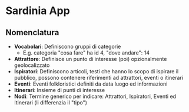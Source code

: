 # Sardinia App

## Nomenclatura
* __Vocabolari__: Definiscono gruppi di categorie
  * E.g. categoria "cosa fare" ha id 4, "dove andare": 14
* __Attrattore__: Definisce un punto di interesse (poi) opzionalmente geolocalizzato
* __Ispiratori__: Definiscono articoli, testi che hanno lo scopo di ispirare il pubblico, possono contenere riferimenti ad attrattori, eventi o itinerari
* __Eventi__: Eventi folkloristici definiti da data luogo ed informazioni
* __Itinerari__: Insieme di punti di interesse 
* __Nodi__: Termine generico per indicare: Attrattori, Ispiratori, Eventi ed Itinerari (li differenzia il "tipo")
